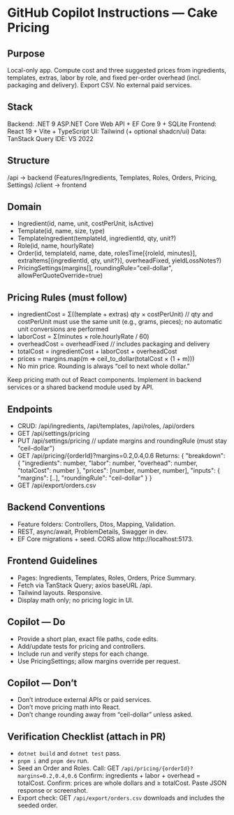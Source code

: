 # GitHub Copilot Instructions — Cake Pricing

## Purpose
Local-only app. Compute cost and three suggested prices from ingredients, templates, extras, labor by role, and fixed per-order overhead (incl. packaging and delivery). Export CSV. No external paid services.

## Stack
Backend: .NET 9 ASP.NET Core Web API + EF Core 9 + SQLite
Frontend: React 19 + Vite + TypeScript
UI: Tailwind (+ optional shadcn/ui)
Data: TanStack Query
IDE: VS 2022

## Structure
/api → backend (Features/Ingredients, Templates, Roles, Orders, Pricing, Settings)
/client → frontend

## Domain
- Ingredient(id, name, unit, costPerUnit, isActive)
- Template(id, name, size, type)
- TemplateIngredient(templateId, ingredientId, qty, unit?)
- Role(id, name, hourlyRate)
- Order(id, templateId, name, date,
        rolesTime[{roleId, minutes}],
        extraItems[{ingredientId, qty, unit?}],
        overheadFixed, yieldLossNotes?)
- PricingSettings(margins[], roundingRule="ceil-dollar", allowPerQuoteOverride=true)

## Pricing Rules (must follow)
- ingredientCost = Σ((template + extras) qty × costPerUnit)  // qty and costPerUnit must use the same unit (e.g., grams, pieces); no automatic unit conversions are performed
- laborCost = Σ(minutes × role.hourlyRate / 60)
- overheadCost = overheadFixed  // includes packaging and delivery
- totalCost = ingredientCost + laborCost + overheadCost
- prices = margins.map(m => ceil_to_dollar(totalCost × (1 + m)))
- No min price. Rounding is always “ceil to next whole dollar.”

Keep pricing math out of React components. Implement in backend services or a shared backend module used by API.

## Endpoints
- CRUD: /api/ingredients, /api/templates, /api/roles, /api/orders
- GET /api/settings/pricing
- PUT /api/settings/pricing  // update margins and roundingRule (must stay "ceil-dollar")
- GET /api/pricing/{orderId}?margins=0.2,0.4,0.6
  Returns:
  {
    "breakdown": { "ingredients": number, "labor": number, "overhead": number, "totalCost": number },
    "prices": [number, number, number],
    "inputs": { "margins": [..], "roundingRule": "ceil-dollar" }
  }
- GET /api/export/orders.csv

## Backend Conventions
- Feature folders: Controllers, Dtos, Mapping, Validation.
- REST, async/await, ProblemDetails, Swagger in dev.
- EF Core migrations + seed. CORS allow http://localhost:5173.

## Frontend Guidelines
- Pages: Ingredients, Templates, Roles, Orders, Price Summary.
- Fetch via TanStack Query; axios baseURL /api.
- Tailwind layouts. Responsive.
- Display math only; no pricing logic in UI.

## Copilot — Do
- Provide a short plan, exact file paths, code edits.
- Add/update tests for pricing and controllers.
- Include run and verify steps for each change.
- Use PricingSettings; allow margins override per request.

## Copilot — Don’t
- Don’t introduce external APIs or paid services.
- Don’t move pricing math into React.
- Don’t change rounding away from “ceil-dollar” unless asked.

## Verification Checklist (attach in PR)
- `dotnet build` and `dotnet test` pass.
- `pnpm i` and `pnpm dev` run.
- Seed an Order and Roles. Call:
  GET `/api/pricing/{orderId}?margins=0.2,0.4,0.6`
  Confirm: ingredients + labor + overhead = totalCost.
  Confirm: prices are whole dollars and ≥ totalCost.
  Paste JSON response or screenshot.
- Export check: GET `/api/export/orders.csv` downloads and includes the seeded order.
